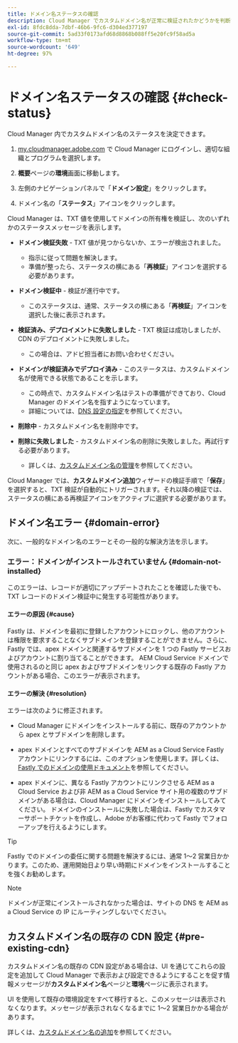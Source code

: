 ```yaml
---
title: ドメイン名ステータスの確認
description: Cloud Manager でカスタムドメイン名が正常に検証されたかどうかを判断する方法について説明します。
exl-id: 8fdc8dda-7dbf-46b6-9fc6-d304ed377197
source-git-commit: 5ad33f0173afd68d8868b088ff5e20fc9f58ad5a
workflow-type: tm+mt
source-wordcount: '649'
ht-degree: 97%

---
```



# ドメイン名ステータスの確認 {#check-status}

Cloud Manager 内でカスタムドメイン名のステータスを決定できます。

1. [my.cloudmanager.adobe.com](https://my.cloudmanager.adobe.com/) で Cloud Manager にログインし、適切な組織とプログラムを選択します。

1. **概要**&#x200B;ページの&#x200B;**環境**&#x200B;画面に移動します。

1. 左側のナビゲーションパネルで「**ドメイン設定**」をクリックします。

1. ドメイン名の「**ステータス**」アイコンをクリックします。

Cloud Manager は、TXT 値を使用してドメインの所有権を検証し、次のいずれかのステータスメッセージを表示します。

* **ドメイン検証失敗** - TXT 値が見つからないか、エラーが検出されました。

   * 指示に従って問題を解決します。
   * 準備が整ったら、ステータスの横にある「**再検証**」アイコンを選択する必要があります。

* **ドメイン検証中** - 検証が進行中です。

   * このステータスは、通常、ステータスの横にある「**再検証**」アイコンを選択した後に表示されます。

* **検証済み、デプロイメントに失敗しました** - TXT 検証は成功しましたが、CDN のデプロイメントに失敗しました。

   * この場合は、アドビ担当者にお問い合わせください。

* **ドメインが検証済みでデプロイ済み** - このステータスは、カスタムドメイン名が使用できる状態であることを示します。

   * この時点で、カスタムドメイン名はテストの準備ができており、Cloud Manager のドメイン名を指すようになっています。
   * 詳細については、[DNS 設定の指定](/help/implementing/cloud-manager/custom-domain-names/configure-dns-settings.md)を参照してください。

* **削除中** - カスタムドメイン名を削除中です。

* **削除に失敗しました** - カスタムドメイン名の削除に失敗しました。再試行する必要があります。

   * 詳しくは、[カスタムドメイン名の管理](/help/implementing/cloud-manager/custom-domain-names/managing-custom-domain-names.md)を参照してください。

Cloud Manager では、**カスタムドメイン追加**&#x200B;ウィザードの検証手順で「**保存**」を選択すると、TXT 検証が自動的にトリガーされます。それ以降の検証では、ステータスの横にある再検証アイコンをアクティブに選択する必要があります。

## ドメイン名エラー {#domain-error}

次に、一般的なドメイン名のエラーとその一般的な解決方法を示します。

### エラー：ドメインがインストールされていません {#domain-not-installed}

このエラーは、レコードが適切にアップデートされたことを確認した後でも、TXT レコードのドメイン検証中に発生する可能性があります。

#### エラーの原因 {#cause}

Fastly は、ドメインを最初に登録したアカウントにロックし、他のアカウントは権限を要求することなくサブドメインを登録することができません。さらに、Fastly では、apex ドメインと関連するサブドメインを 1 つの Fastly サービスおよびアカウントに割り当てることができます。 AEM Cloud Service ドメインで使用されるのと同じ apex およびサブドメインをリンクする既存の Fastly アカウントがある場合、このエラーが表示されます。

#### エラーの解決 {#resolution}

エラーは次のように修正されます。

* Cloud Manager にドメインをインストールする前に、既存のアカウントから apex とサブドメインを削除します。

* apex ドメインとすべてのサブドメインを AEM as a Cloud Service Fastly アカウントにリンクするには、このオプションを使用します。詳しくは、[Fastly でのドメインの使用ドキュメント](https://docs.fastly.com/en/guides/working-with-domains)を参照してください。

* apex ドメインに、異なる Fastly アカウントにリンクさせる AEM as a Cloud Service および非 AEM as a Cloud Service サイト用の複数のサブドメインがある場合は、Cloud Manager にドメインをインストールしてみてください。 ドメインのインストールに失敗した場合は、Fastly でカスタマーサポートチケットを作成し、Adobe がお客様に代わって Fastly でフォローアップを行えるようにします。

>[!TIP]
>
>Fastly でのドメインの委任に関する問題を解決するには、通常 1～2 営業日かかります。このため、運用開始日より早い時期にドメインをインストールすることを強くお勧めします。

>[!NOTE]
>
>ドメインが正常にインストールされなかった場合は、サイトの DNS を AEM as a Cloud Service の IP にルーティングしないでください。

## カスタムドメイン名の既存の CDN 設定 {#pre-existing-cdn}

カスタムドメイン名の既存の CDN 設定がある場合は、UI を通じてこれらの設定を追加して Cloud Manager で表示および設定できるようにすることを促す情報メッセージが&#x200B;**カスタムドメイン名**&#x200B;ページと&#x200B;**環境**&#x200B;ページに表示されます。

UI を使用して既存の環境設定をすべて移行すると、このメッセージは表示されなくなります。メッセージが表示されなくなるまでに 1～2 営業日かかる場合があります。

詳しくは、[カスタムドメイン名の追加](/help/implementing/cloud-manager/custom-domain-names/add-custom-domain-name.md)を参照してください。
